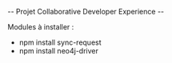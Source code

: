 -- Projet Collaborative Developer Experience --

Modules à installer :
  - npm install sync-request
  - npm install neo4j-driver
